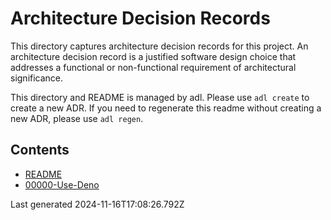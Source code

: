 # Architecture Decision Records
    
This directory captures architecture decision records for this project.
An architecture decision record is a justified software design choice 
that addresses a functional or non-functional requirement of architectural significance.

This directory and README is managed by adl. Please use `adl create` to create a new ADR.
If you need to regenerate this readme without creating a new ADR, please use `adl regen`.

## Contents 

- [README](./README.md)
- [00000-Use-Deno](./00000-Use-Deno.md)

Last generated 2024-11-16T17:08:26.792Z
